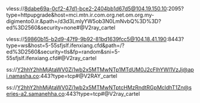 
vless://8dabe69a-0cf2-47d1-bce2-2404bb1d67d5@104.19.150.10:2095?type=httpupgrade&host=mci.mtn.ir.com.org.net.om.org.my-digimento0.ir.&path=/d3d3LmlyYW5ob3N0LmNvbQ%3D%3D?ed%3D2560&security=none#@V2ray_cartel

vless://59860b15-b2d9-47f9-9b92-81bd1639fcc5@104.18.41.190:8443?type=ws&host=5-55sfjslf.ifenxiang.cfd&path=/?ed%3D2560&security=tls&fp=random&sni=5-55sfjslf.ifenxiang.cfd#@V2ray_cartel

ss://Y2hhY2hhMjAtaWV0Zi1wb2x5MTMwNTp1MTdUM0J2cFlhYWl1VzJj@api.namasha.co:443?type=tcp#@V2RAY_cartel

ss://Y2hhY2hhMjAtaWV0Zi1wb2x5MTMwNTptcHMzRndtRGpMcldhT1Zn@series-a2.samanehha.co:443?type=tcp#@V2ray_cartel
